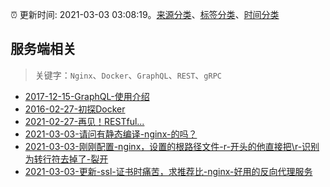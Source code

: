:alarm_clock: 更新时间: 2021-03-03 03:08:19。[来源分类](../README.md)、[标签分类](../TAGS.md)、[时间分类](../TIMELINE.md)

## 服务端相关


> 关键字：`Nginx`、`Docker`、`GraphQL`、`REST`、`gRPC`



- [2017-12-15-GraphQL-使用介绍](https://aotu.io/notes/2017/12/15/graphql-use/) 
- [2016-02-27-初探Docker](https://aotu.io/notes/2016/02/27/docker/) 
- [2021-02-27-再见！RESTful...](https://www.ershicimi.com/p/59ce98553014309c5f1b3153d911fc6a) 
- [2021-03-03-请问有静态编译-nginx-的吗？](https://www.v2ex.com/t/757913) 
- [2021-03-03-刚刚配置-nginx，设置的根路径文件-r-开头的他直接把\r-识别为转行符去掉了-裂开](https://www.v2ex.com/t/757903) 
- [2021-03-03-更新-ssl-证书时痛苦，求推荐比-nginx-好用的反向代理服务](https://www.v2ex.com/t/757873) 